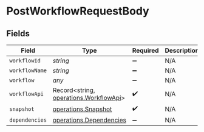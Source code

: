 # PostWorkflowRequestBody


## Fields

| Field                                                                            | Type                                                                             | Required                                                                         | Description                                                                      |
| -------------------------------------------------------------------------------- | -------------------------------------------------------------------------------- | -------------------------------------------------------------------------------- | -------------------------------------------------------------------------------- |
| `workflowId`                                                                     | *string*                                                                         | :heavy_minus_sign:                                                               | N/A                                                                              |
| `workflowName`                                                                   | *string*                                                                         | :heavy_minus_sign:                                                               | N/A                                                                              |
| `workflow`                                                                       | *any*                                                                            | :heavy_minus_sign:                                                               | N/A                                                                              |
| `workflowApi`                                                                    | Record<string, [operations.WorkflowApi](../../models/operations/workflowapi.md)> | :heavy_check_mark:                                                               | N/A                                                                              |
| `snapshot`                                                                       | [operations.Snapshot](../../models/operations/snapshot.md)                       | :heavy_check_mark:                                                               | N/A                                                                              |
| `dependencies`                                                                   | [operations.Dependencies](../../models/operations/dependencies.md)               | :heavy_minus_sign:                                                               | N/A                                                                              |